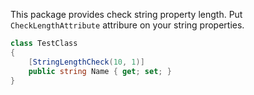 ﻿This package provides check string property length.
Put `CheckLengthAttribute` attribure on your string properties. 

```csharp
class TestClass
{
    [StringLengthCheck(10, 1)]
    public string Name { get; set; }
}
```

